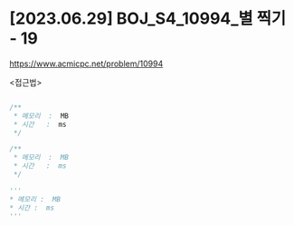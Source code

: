 #   [2023.06.29] BOJ_S4_10994_별 찍기 - 19
https://www.acmicpc.net/problem/10994

<접근법>

```
```




```java
/**
 * 메모리  :  MB
 * 시간   :  ms
 */
```



```js
/**
 * 메모리  :  MB
 * 시간   :  ms
 */
```




```python
'''
* 메모리 :  MB
* 시간 :  ms
'''
```
